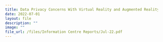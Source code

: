 ```yaml
---
title: Data Privacy Concerns With Virtual Reality and Augmented Reality Technologies
date: 2022-07-01
layout: file
description: ""
image: ""
file_url: /files/Information Centre Reports/Jul-22.pdf
---
```


